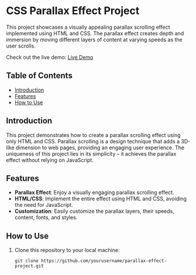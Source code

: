 # CSS Parallax Effect Project

This project showcases a visually appealing parallax scrolling effect implemented using HTML and CSS. The parallax effect creates depth and immersion by moving different layers of content at varying speeds as the user scrolls.

Check out the live demo: [Live Demo](https://parallax-effect-shivam.netlify.app/)

## Table of Contents

- [Introduction](#introduction)
- [Features](#features)
- [How to Use](#how-to-use)

## Introduction

This project demonstrates how to create a parallax scrolling effect using only HTML and CSS. Parallax scrolling is a design technique that adds a 3D-like dimension to web pages, providing an engaging user experience. The uniqueness of this project lies in its simplicity – it achieves the parallax effect without relying on JavaScript.

## Features

- **Parallax Effect**: Enjoy a visually engaging parallax scrolling effect.
- **HTML/CSS**: Implement the entire effect using HTML and CSS, avoiding the need for JavaScript.
- **Customization**: Easily customize the parallax layers, their speeds, content, fonts, and styles.

## How to Use

1. Clone this repository to your local machine:

   ```shell
   git clone https://github.com/yourusername/parallax-effect-project.git
   ```
